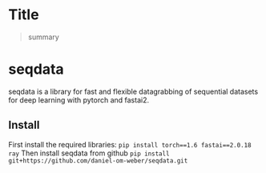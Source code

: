 <!--

#################################################
### THIS FILE WAS AUTOGENERATED! DO NOT EDIT! ###
#################################################
# file to edit: index.ipynb
# command to build the docs after a change: nbdev_build_docs

-->

# Title

> summary


# seqdata

seqdata is a library for fast and flexible datagrabbing of sequential datasets for deep learning with pytorch and fastai2.

## Install

First install the required libraries:
`pip install torch==1.6 fastai==2.0.18 ray`
Then install seqdata from github
`pip install git+https://github.com/daniel-om-weber/seqdata.git`
